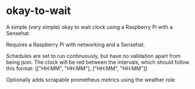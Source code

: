 # okay-to-wait
A simple (very simple) okay to wait clock using a Raspberry Pi with a Sensehat.

Requires a Raspberry Pi with networking and a Sensehat.

Schedules are set to run continuously, but have no validation apart from being json. The clock will be red between the intervals, which should follow this format:
[["HH:MM", "HH:MM"], ["HH:MM", "HH:MM"]]

Optionally adds scrapable prometheus metrics using the weather role
